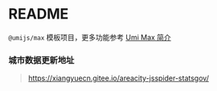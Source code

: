 # README

`@umijs/max` 模板项目，更多功能参考 [Umi Max 简介](https://next.umijs.org/zh-CN/docs/max/introduce)

### 城市数据更新地址

> https://xiangyuecn.gitee.io/areacity-jsspider-statsgov/
